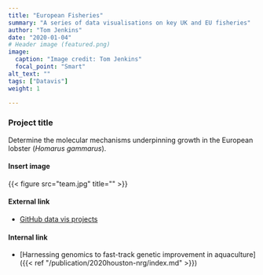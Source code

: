 ```yaml
---
title: "European Fisheries"
summary: "A series of data visualisations on key UK and EU fisheries"
author: "Tom Jenkins"
date: "2020-01-04"
# Header image (featured.png)
image:
  caption: "Image credit: Tom Jenkins"
  focal_point: "Smart"
alt_text: ""
tags: ["Datavis"]
weight: 1

---
```


<!-- Inserting icons into markdown   -->
<!-- `r icon::fa("twitter")` -->
<!-- `r icon::fa("twitter", color = "blue")` -->
<!-- `r icon::ai("researchgate")` -->

### Project title
Determine the molecular mechanisms underpinning growth in the European lobster (_Homarus gammarus_).

#### Insert image
{{< figure src="team.jpg" title="" >}}

#### External link
- [GitHub data vis projects](https://github.com/Tom-Jenkins)

#### Internal link
- [Harnessing genomics to fast-track genetic improvement in aquaculture]({{< ref "/publication/2020houston-nrg/index.md" >}})

